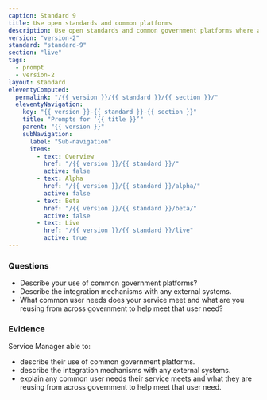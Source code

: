 ```yaml
---
caption: Standard 9
title: Use open standards and common platforms
description: Use open standards and common government platforms where available, including GOV.UK Verify as an option for identity assurance.
version: "version-2"
standard: "standard-9"
section: "live"
tags:
  - prompt
  - version-2
layout: standard
eleventyComputed:
  permalink: "/{{ version }}/{{ standard }}/{{ section }}/"
  eleventyNavigation:
    key: "{{ version }}-{{ standard }}-{{ section }}"
    title: "Prompts for ‘{{ title }}’"
    parent: "{{ version }}"
    subNavigation:
      label: "Sub-navigation"
      items:
        - text: Overview
          href: "/{{ version }}/{{ standard }}/"
          active: false
        - text: Alpha
          href: "/{{ version }}/{{ standard }}/alpha/"
          active: false
        - text: Beta
          href: "/{{ version }}/{{ standard }}/beta/"
          active: false
        - text: Live
          href: "/{{ version }}/{{ standard }}/live"
          active: true
---
```


### Questions

- Describe your use of common government platforms?
- Describe the integration mechanisms with any external systems.
- What common user needs does your service meet and what are you reusing from across government to help meet that user need?

### Evidence

Service Manager able to:

- describe their use of common government platforms.
- describe the integration mechanisms with any external systems.
- explain any common user needs their service meets and what they are reusing from across government to help meet that user need.
